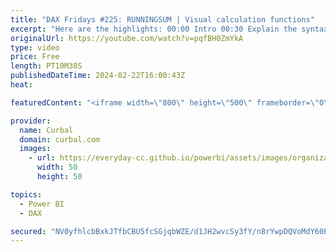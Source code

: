 ```yaml
---
title: "DAX Fridays #225: RUNNINGSUM | Visual calculation functions"
excerpt: "Here are the highlights: 00:00 Intro 00:30 Explain the syntax 00:58 Runningsum 05:00 ROWS 05:42 COLUMNS 06:35 COLUMNS ROWS 07:21 ROW COLUMNS 08:07 Reset calculation 08:30 NONE  09:00 HIGHESTPARENT 09:50 LOWESTPARENT  ENJOY! Join this channel membership to get access to all the recorded bites as they"
originalUrl: https://youtube.com/watch?v=pqfBH0ZmYkA
type: video
price: Free
length: PT10M30S
publishedDateTime: 2024-02-22T16:00:43Z
heat: 

featuredContent: "<iframe width=\"800\" height=\"500\" frameborder=\"0\" src=\"https://www.youtube.com/embed/pqfBH0ZmYkA\" allow=\"accelerometer; autoplay; encrypted-media; gyroscope; picture-in-picture\" allowfullscreen></iframe>"

provider:
  name: Curbal
  domain: curbal.com
  images:
    - url: https://everyday-cc.github.io/powerbi/assets/images/organizations/curbal.com-50x50.jpg
      width: 50
      height: 50

topics:
  - Power BI
  - DAX

secured: "NV0yfhlcbBxkJTfbCBU5fcSGjqbWZE/d1JH2wvcSy3fY/n8rYwpDQVoMdY60EjIjTEEYnOutSMvGcX2zAhLJU9SNSlJgRPqfe2eRY5aLTK7q30bhkuaDp90vzYOPiR8XaC6cTfdThmsEizdqCvrpRhxyyTOQ++iU6a9qML8cj8sVLCd/DMXZa5YFEOx6gE8n0PI8FEjCyQI1MNQdS6aObQXkMLnomhkRAJEW78pGJF7RJpsc3iO+GJC6RLcVK54Fk497a+uWsAQSzVabl1l91avSq5M2cg1Gcs8+e7i/iO8cMyxMmbk9bsZzdScit4aDT2Qlcc8GQfEtyqSF0RatjV4f95ZksP/2eWSC+XqB+/vHl1JhrDmpmRnBQjrOwOVqMKaRIRVKD1xiA8a7XeZPCQuQIlJCXaKSFhEYyeyYLfk=;IBARUgp1oJoA9KLs3oq5bg=="
---
```



